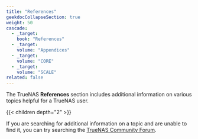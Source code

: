 ```yaml
---
title: "References"
geekdocCollapseSection: true
weight: 50
cascade:
  - _target:
    book: "References"
  - _target:
    volume: "Appendices"
  - _target:
    volume: "CORE"
  - _target:
    volume: "SCALE"
related: false
---
```


The TrueNAS **References** section includes additional information on various topics helpful for a TrueNAS user.

{{< children depth="2" >}}

If you are searching for additional information on a topic and are unable to find it, you can try searching the [TrueNAS Community Forum](https://www.truenas.com/community/).
